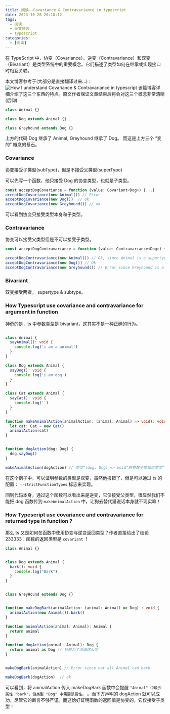 ```yaml
---
title: 阅读--Covariance & Contravariance in typescript
date: 2023-10-26 20:18:12
tags:
  - 阅读
  - 英文博客
  - typescript
categories:
  - [阅读]
---
```

在 TypeScript 中，协变（Covariance）、逆变（Contravariance）和双变（Bivariant）是类型系统中的重要概念。它们描述了类型如何在继承或实现接口时相互关联。

本文博客参考于(大部分是直接翻译过来...)：![How I understand Covariance & Contravariance in typescript](https://dev.to/codeoz/how-i-understand-covariance-contravariance-in-typescript-2766)
该篇博客详细介绍了这三个东西的特点。原文作者保证文章结束后将会对这三个概念非常清晰(后仰)


```ts
class Animal {}

class Dog extends Animal {}

class Greyhound extends Dog {}
```
上方的代码 Dog 继承了 Animal, Greyhound 继承了 Dog。 而这是上方三个 “变的” 概念的基石。

### Covariance
协变接受子类型(subType)，但是不接受父类型(superType)

可以先写一个函数，他只接受 Dog 的协变类型，也就是子类型。
```ts
const acceptDogCovariance = function (value: Covariant<Dog>) {...}
acceptDogCovariance(new Animal()) // Error
acceptDogCovariance(new Dog())  // ok
acceptDogCovariance(new Greyhound()) // ok
```
可以看到协变只接受类型本身和子类型。

### Contravariance
协变可以接受父类型但是不可以接受子类型。
```ts
const acceptDogContravariance = function (value: Contravariance<Dog>) { ... }

acceptDogContravariance(new Animal()) // Ok, since Animal is a supertype of Dog
acceptDogContravariance(new Dog()) // Ok
acceptDogContravariance(new Greyhound()) // Error since Greyhound is a subtype of Dog
```


### Bivariant
双变接受两者， supertype & subtype。


### How Typescript use covariance and contravariance for argument in function
神奇的是，ts 中参数类型是 bivariant，这其实不是一种正确的行为。

```ts

class Animal {
  sayAnimal(): void {
    console.log('i am a animal')
  }
}

class Dog extends Animal {
  sayDog(): void {
    console.log('i am dog')
  }
}

class Cat extends Animal {
  sayCat(): void {
    console.log('')
  }
}

function makeAnimalAction(animalAction: (animal: Animal) => void): void {
  let cat: Cat = new Cat()
  animalAction(cat)
}


function dogAction(dog: Dog) {
  dog.sayDog()
}

makeAnimalAction(dogAction) // 类型“(dog: Dog) => void”的参数不能赋给类型“(animal: Animal) => void”的参数。参数“dog”和“animal” 的类型不兼容。类型 "Animal" 中缺少属性 "sayDog"，但类型 "Dog" 中需要该属性。
```
在这个例子中，可以证明参数的类型是双变，虽然他报错了，但是可以通过 ts 的配置： `--strictFunctionTypes` 标志来实现。

回到代码本身，通过这个函数可以看出来是逆变，它仅接受父类型，很显然我们不能把 dog 函数传到 `makeAnimalAction` 中，让狗去替代猫说话本身就不现实嘛！


### How Typescript use covariance and contravariance for returned type in function ?

那么 ts 又是如何在函数中使用协变与逆变返回类型？作者直接给出了结论233333：函数的返回类型是 `covariant` ！

```ts
class Animal {}


class Dog extends Animal {
  bark(): void {
    console.log("Bark")
  }
}


class GreyHound extends Dog {}


function makeDogBark(animalAction: (animal: Animal) => Dog) : void {
  animalAction(new Animal()).bark()
}

function animalAction(animal: Animal): Animal {
  return animal
}

function dogAction(animal: Animal): Dog {
  return animal as Dog // 只是为了测试这么写
}


makeDogBark(animalAction) // Error since not all Animal can bark.

makeDogBark(dogAction)  // ok
```

可以看到，将 animalAction 传入 makeDogBark 函数中会提醒 `"Animal" 中缺少属性 "bark"，但类型 "Dog" 中需要该属性。` 。而下方声明的 dogAction 就可以成功，尽管它的断言不够严谨。而这恰好证明函数的返回值是协变的，它仅接受子类型！